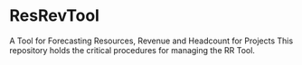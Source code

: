 # ResRevTool
A Tool for Forecasting Resources, Revenue and Headcount for Projects
This repository holds the critical procedures for managing the RR Tool.
